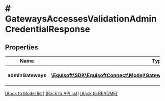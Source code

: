 # # GatewaysAccessesValidationAdminCredentialResponse

## Properties

Name | Type | Description | Notes
------------ | ------------- | ------------- | -------------
**adminGateways** | [**\Equisoft\SDK\EquisoftConnect\Model\GatewaysAccessesValidationGatewayAdminDto[]**](GatewaysAccessesValidationGatewayAdminDto.md) | List gateway admin |

[[Back to Model list]](../../README.md#models) [[Back to API list]](../../README.md#endpoints) [[Back to README]](../../README.md)
